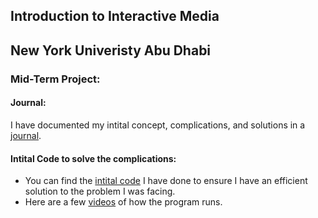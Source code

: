 ## Introduction to Interactive Media
## New York Univeristy Abu Dhabi

### Mid-Term Project:

#### Journal:
I have documented my intital concept, complications, and solutions in a [journal](https://github.com/sripranav9/IntroductionToInteractiveMedia/blob/main/midtermProject/journal.md).

#### Intital Code to solve the complications:
- You can find the [intital code](https://github.com/sripranav9/IntroductionToInteractiveMedia/blob/main/midtermProject/testRun.js) I have done to ensure I have an efficient solution to the problem I was facing.
- Here are a few [videos](https://github.com/sripranav9/IntroductionToInteractiveMedia/blob/main/midtermProject/journal.md#code-implemention) of how the program runs.
